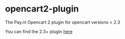 # opencart2-plugin
The Pay.nl Opencart 2 plugin for opencart versions < 2.3

You can find the 2.3+ plugin [here](https://github.com/paynl/opencart2-plugin)
